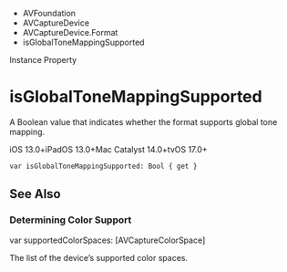 

- AVFoundation
- AVCaptureDevice
- AVCaptureDevice.Format
-  isGlobalToneMappingSupported 

Instance Property

# isGlobalToneMappingSupported

A Boolean value that indicates whether the format supports global tone mapping.

iOS 13.0+iPadOS 13.0+Mac Catalyst 14.0+tvOS 17.0+

``` source
var isGlobalToneMappingSupported: Bool { get }
```

## See Also

### Determining Color Support

var supportedColorSpaces: [AVCaptureColorSpace]

The list of the device’s supported color spaces.

